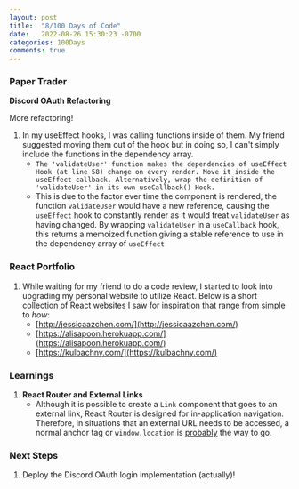 ```yaml
---
layout: post
title:  "8/100 Days of Code"
date:   2022-08-26 15:30:23 -0700
categories: 100Days
comments: true
---
```


### Paper Trader
**Discord OAuth Refactoring**

More refactoring!

1. In my useEffect hooks, I was calling functions inside of them. My friend suggested moving them out of the hook but in doing so, I can't simply include the functions in the dependency array. 
    - `The 'validateUser' function makes the dependencies of useEffect Hook (at line 58) change on every render. Move it inside the useEffect callback. Alternatively, wrap the definition of 'validateUser' in its own useCallback() Hook.`
    - This is due to the factor ever time the component is rendered, the function `validateUser` would have a new reference, causing the `useEffect` hook to constantly render as it would treat `validateUser` as having changed. By wrapping `validateUser` in a `useCallback` hook, this returns a memoized function giving a stable reference to use in the dependency array of `useEffect`

### React Portfolio
1. While waiting for my friend to do a code review, I started to look into upgrading my personal website to utilize React. Below is a short collection of React websites I saw for inspiration that range from simple to *how*:
    - [http://jessicaazchen.com/](http://jessicaazchen.com/)
    - [https://alisapoon.herokuapp.com/](https://alisapoon.herokuapp.com/)
    - [https://kulbachny.com/](https://kulbachny.com/)

### Learnings
1. **React Router and External Links**
    - Although it is possible to create a `Link` component that goes to an external link, React Router is designed for in-application navigation. Therefore, in situations that an external URL needs to be accessed, a normal anchor tag or `window.location` is [probably](https://stackoverflow.com/questions/42914666/react-router-external-link) the way to go.

### Next Steps
1. Deploy the Discord OAuth login implementation (actually)!
